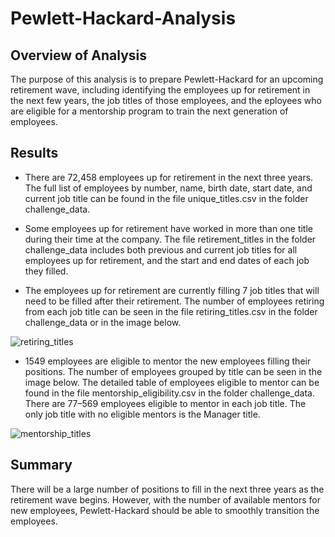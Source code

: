 # Pewlett-Hackard-Analysis

## Overview of Analysis

The purpose of this analysis is to prepare Pewlett-Hackard for an upcoming retirement wave, including identifying the employees up for retirement in the next few years, the job titles of those employees, and the eployees who are eligible for a mentorship program to train the next generation of employees.


## Results

* There are 72,458 employees up for retirement in the next three years. The full list of employees by number, name, birth date, start date, and current job title can be found in the file unique_titles.csv in the folder challenge_data. 

* Some employees up for retirement have worked in more than one title during their time at the company. The file retirement_titles in the folder challenge_data includes both previous and current job titles for all employees up for retirement, and the start and end dates of each job they filled.

* The employees up for retirement are currently filling 7 job titles that will need to be filled after their retirement. The number of employees retiring from each job title can be seen in the file retiring_titles.csv in the folder challenge_data or in the image below.

![retiring_titles](https://user-images.githubusercontent.com/61851192/163728148-aa419cc8-ad61-44f8-8ba1-68b167374db2.png)

* 1549 employees are eligible to mentor the new employees filling their positions. The number of employees grouped by title can be seen in the image below. The detailed table of employees eligible to mentor can be found in the file mentorship_eligibility.csv in the folder challenge_data. There are 77–569 employees eligible to mentor in each job title. The only job title with no eligible mentors is the Manager title.


![mentorship_titles](https://user-images.githubusercontent.com/61851192/163728497-42233946-0a90-4bc5-bf20-c6d54d59faa4.png)


## Summary

There will be a large number of positions to fill in the next three years as the retirement wave begins. However, with the number of available mentors for new employees, Pewlett-Hackard should be able to smoothly transition the employees.
